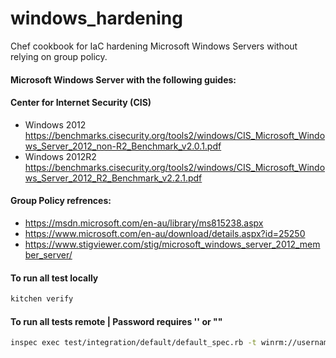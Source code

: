 # windows_hardening

Chef cookbook for IaC hardening Microsoft Windows Servers without relying on group policy.

#### Microsoft Windows Server with the following guides:

#### Center for Internet Security (CIS)
- Windows 2012 
https://benchmarks.cisecurity.org/tools2/windows/CIS_Microsoft_Windows_Server_2012_non-R2_Benchmark_v2.0.1.pdf
- Windows 2012R2
https://benchmarks.cisecurity.org/tools2/windows/CIS_Microsoft_Windows_Server_2012_R2_Benchmark_v2.2.1.pdf

#### Group Policy refrences:
- https://msdn.microsoft.com/en-au/library/ms815238.aspx
- https://www.microsoft.com/en-au/download/details.aspx?id=25250
- https://www.stigviewer.com/stig/microsoft_windows_server_2012_member_server/  

#### To run all test locally
```bash
kitchen verify
```

#### To run all tests remote | Password requires '' or ""
```bash
inspec exec test/integration/default/default_spec.rb -t winrm://username@192.168.0.12 --password 'password'
```

